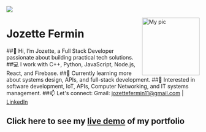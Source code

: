 ![](https://github.com/qjpfermin/qjpfermin/blob/main/assets/gitfolio_sample.png)
<div align="Center">
</div>

<img align="right" alt="My pic" width="150" src="https://avatars.githubusercontent.com/u/142886980?v=4">


# Jozette Fermin

##👋 Hi, I’m Jozette, a Full Stack Developer passionate about building practical tech solutions.
##💻 I work with C++, Python, JavaScript, Node.js, React, and Firebase.
##🌱 Currently learning more about systems design, APIs, and full-stack development.
##🚀 Interested in software development, IoT, APIs, Computer Networking, and IT systems management.
##📫 Let's connect: Gmail: jozettefermin11@gmail.com | [LinkedIn](https://www.linkedin.com/in/jozette-fermin)

## Click here to see my [live demo](https://jpfermin.github.io) of my portfolio
